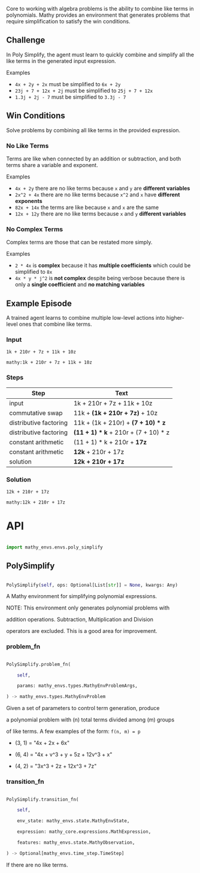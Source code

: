Core to working with algebra problems is the ability to combine like terms in polynomials. Mathy provides an environment that generates problems that require simplification to satisfy the win conditions.

## Challenge

In Poly Simplify, the agent must learn to quickly combine and simplify all the like terms in the generated input expression.

Examples

- `4x + 2y + 2x` must be simplified to `6x + 2y`
- `23j + 7 + 12x + 2j` must be simplified to `25j + 7 + 12x`
- `1.3j + 2j - 7` must be simplified to `3.3j - 7`

## Win Conditions

Solve problems by combining all like terms in the provided expression.

### No Like Terms

Terms are like when connected by an addition or subtraction, and both terms share a variable and exponent.

Examples

- `4x + 2y` there are no like terms because `x` and `y` are **different variables**
- `2x^2 + 4x` there are no like terms because `x^2` and `x` have **different exponents**
- `82x + 14x` the terms are like because `x` and `x` are the same
- `12x + 12y` there are no like terms because `x` and `y` **different variables**

### No Complex Terms

Complex terms are those that can be restated more simply.

Examples

- `2 * 4x` is **complex** because it has **multiple coefficients** which could be simplified to `8x`
- `4x * y * j^2` is **not complex** despite being verbose because there is only a **single coefficient** and **no matching variables**

## Example Episode

A trained agent learns to combine multiple low-level actions into higher-level ones that combine like terms.

### Input

`1k + 210r + 7z + 11k + 10z`

`mathy:1k + 210r + 7z + 11k + 10z`

### Steps

| Step                   | Text                                     |
| ---------------------- | ---------------------------------------- |
| input                  | 1k + 210r + 7z + 11k + 10z               |
| commutative swap       | 11k + **(1k + 210r + 7z)** + 10z         |
| distributive factoring | 11k + (1k + 210r) + **(7 + 10) \* z**    |
| distributive factoring | **(11 + 1) \* k** + 210r + (7 + 10) \* z |
| constant arithmetic    | (11 + 1) \* k + 210r + **17z**           |
| constant arithmetic    | **12k** + 210r + 17z                     |
| solution               | **12k + 210r + 17z**                     |

### Solution

`12k + 210r + 17z`

`mathy:12k + 210r + 17z`

# API

```python

import mathy_envs.envs.poly_simplify
```




## PolySimplify

```python

PolySimplify(self, ops: Optional[List[str]] = None, kwargs: Any)

```

A Mathy environment for simplifying polynomial expressions.



NOTE: This environment only generates polynomial problems with

 addition operations. Subtraction, Multiplication and Division

 operators are excluded. This is a good area for improvement.



### problem_fn

```python

PolySimplify.problem_fn(

    self, 

    params: mathy_envs.types.MathyEnvProblemArgs, 

) -> mathy_envs.types.MathyEnvProblem

```

Given a set of parameters to control term generation, produce

a polynomial problem with (n) total terms divided among (m) groups

of like terms. A few examples of the form: `f(n, m) = p`

- (3, 1) = "4x + 2x + 6x"

- (6, 4) = "4x + v^3 + y + 5z + 12v^3 + x"

- (4, 2) = "3x^3 + 2z + 12x^3 + 7z"



### transition_fn

```python

PolySimplify.transition_fn(

    self, 

    env_state: mathy_envs.state.MathyEnvState, 

    expression: mathy_core.expressions.MathExpression, 

    features: mathy_envs.state.MathyObservation, 

) -> Optional[mathy_envs.time_step.TimeStep]

```

If there are no like terms.
